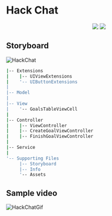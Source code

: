 # Hack Chat

<p align="center">
    <img src="https://img.shields.io/badge/iOS-14.4+-blue.svg" />
    <img src="https://img.shields.io/badge/Swift-5.2+-brightgreen.svg" />
</p>


## Storyboard
![HackChat](/HackChat/images/dailygoalsstoryboard.png)


```bash
|-- Extensions
|    |-- UIViewExtensions
|    '-- UIButtonExtensions
|
|-- Model
|
|-- View
|    '-- GoalsTableViewCell
|
|-- Controller
|    |-- ViewController
|    |-- CreateGoalViewController
|    |-- FinishGoalViewController
|
|-- Service
|
'-- Supporting Files
     |-- Storyboard
     |-- Info
     '-- Assets

```

## Sample video
![HackChatGif](/HackChat/images/dailygoals.gif)
